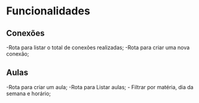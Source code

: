 # Funcionalidades

## Conexões
-Rota para listar o total de conexões realizadas;
-Rota para criar uma nova conexão;


## Aulas

-Rota para criar um aula;
-Rota para Listar aulas;
    - Filtrar por matéria, dia da semana e horário;


